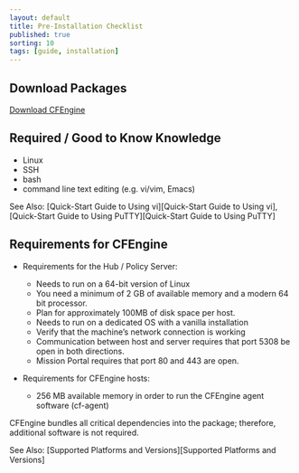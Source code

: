 ```yaml
---
layout: default
title: Pre-Installation Checklist
published: true
sorting: 10
tags: [guide, installation]
---
```


## Download Packages

[Download CFEngine](http://cfengine.com/product/free-download)

## Required / Good to Know Knowledge ##

* Linux
* SSH
* bash
* command line text editing (e.g. vi/vim, Emacs)

See Also: [Quick-Start Guide to Using vi][Quick-Start Guide to Using vi], [Quick-Start Guide to Using PuTTY][Quick-Start Guide to Using PuTTY]

## Requirements for CFEngine ##

* Requirements for the Hub / Policy Server:
	* Needs to run on a 64-bit version of Linux
	* You need a minimum of 2 GB of available memory and a modern 64 bit processor.
	* Plan for approximately 100MB of disk space per host.
	* Needs to run on a dedicated OS with a vanilla installation
	* Verify that the machine’s network connection is working
	* Communication between host and server requires that port 5308 be
      open in both directions.
	* Mission Portal requires that port 80 and 443 are open.

* Requirements for CFEngine hosts:
	* 256 MB available memory in order to run the CFEngine agent software (cf-agent)

CFEngine bundles all critical dependencies into the package; therefore,
additional software is not required.

See Also: [Supported Platforms and Versions][Supported Platforms and Versions]
